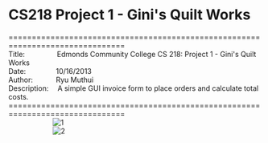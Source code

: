 # CS218 Project 1 - Gini's Quilt Works
===============================================================================<br>
Title:&emsp;&emsp;&emsp;&emsp;&nbsp;
Edmonds Community College CS 218: Project 1 - Gini's Quilt Works<br>
Date:&emsp;&emsp;&emsp;&emsp;
10/16/2013<br>
Author:&emsp;&emsp;&emsp;
Ryu Muthui<br>
Description:&emsp;
A simple GUI invoice form to place orders and calculate total costs.<br>
===============================================================================<br>
&emsp;&emsp;&emsp;&emsp;&emsp;&emsp;
![1](https://cloud.githubusercontent.com/assets/10789046/24258501/3d887738-0fab-11e7-9746-b39b8145ec3e.jpg)<br>
&emsp;&emsp;&emsp;&emsp;&emsp;&emsp;
![2](https://cloud.githubusercontent.com/assets/10789046/24258504/3f4b10a8-0fab-11e7-8f51-43166d302bb8.jpg)<br>
